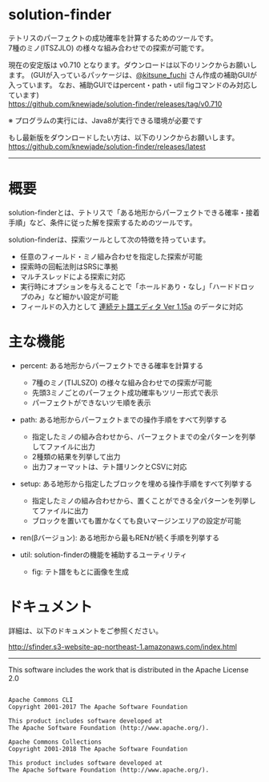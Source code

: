 # solution-finder

テトリスのパーフェクトの成功確率を計算するためのツールです。  
7種のミノ(ITSZJLO) の様々な組み合わせでの探索が可能です。  

現在の安定版は v0.710 となります。ダウンロードは以下のリンクからお願いします。
(GUIが入っているパッケージは、[@kitsune_fuchi](https://twitter.com/kitsune_fuchi) さん作成の補助GUIが入っています。
なお、補助GUIではpercent・path・util figコマンドのみ対応しています)  
https://github.com/knewjade/solution-finder/releases/tag/v0.710


※ プログラムの実行には、Java8が実行できる環境が必要です


もし最新版をダウンロードしたい方は、以下のリンクからお願いします。  
https://github.com/knewjade/solution-finder/releases/latest

----

# 概要

solution-finderとは、テトリスで「ある地形からパーフェクトできる確率・接着手順」など、条件に従った解を探索するためのツールです。

solution-finderは、探索ツールとして次の特徴を持っています。

* 任意のフィールド・ミノ組み合わせを指定した探索が可能
* 探索時の回転法則はSRSに準拠
* マルチスレッドによる探索に対応
* 実行時にオプションを与えることで「ホールドあり・なし」「ハードドロップのみ」など細かい設定が可能
* フィールドの入力として [連続テト譜エディタ Ver 1.15a](http://fumen.zui.jp) のデータに対応


# 主な機能

* percent: ある地形からパーフェクトできる確率を計算する
    - 7種のミノ(TIJLSZO) の様々な組み合わせでの探索が可能
    - 先頭3ミノごとのパーフェクト成功確率もツリー形式で表示
    - パーフェクトができないツモ順を表示

* path: ある地形からパーフェクトまでの操作手順をすべて列挙する
    - 指定したミノの組み合わせから、パーフェクトまでの全パターンを列挙してファイルに出力
    - 2種類の結果を列挙して出力
    - 出力フォーマットは、テト譜リンクとCSVに対応

* setup: ある地形から指定したブロックを埋める操作手順をすべて列挙する
    - 指定したミノの組み合わせから、置くことができる全パターンを列挙してファイルに出力
    - ブロックを置いても置かなくても良いマージンエリアの設定が可能

* ren(βバージョン): ある地形から最もRENが続く手順を列挙する

* util: solution-finderの機能を補助するユーティリティ
   - fig: テト譜をもとに画像を生成


# ドキュメント

詳細は、以下のドキュメントをご参照ください。

http://sfinder.s3-website-ap-northeast-1.amazonaws.com/index.html


------

This software includes the work that is distributed in the Apache License 2.0

```

Apache Commons CLI
Copyright 2001-2017 The Apache Software Foundation

This product includes software developed at
The Apache Software Foundation (http://www.apache.org/).
```

```
Apache Commons Collections
Copyright 2001-2018 The Apache Software Foundation

This product includes software developed at
The Apache Software Foundation (http://www.apache.org/).
```